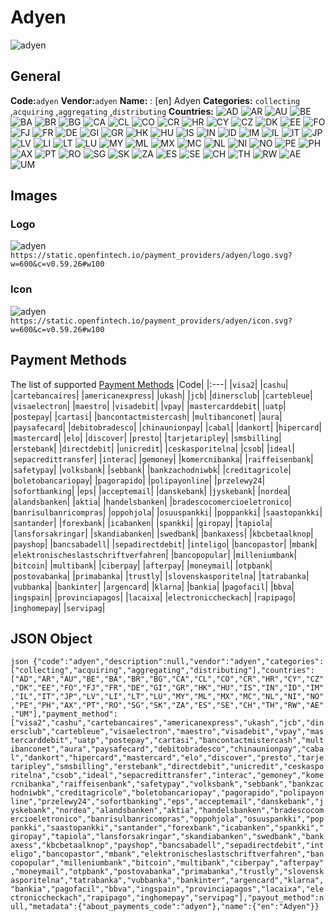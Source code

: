 # Adyen 
![adyen](https://static.openfintech.io/payment_providers/adyen/logo.svg?w=600&c=v0.59.26#w100) 
## General 
**Code:**`adyen` 
**Vendor:**`adyen` 
**Name:** 
:	[en] Adyen 
**Categories:** 
`collecting` ,`acquiring` ,`aggregating` ,`distributing` 
**Countries:** 
![AD](https://cdnjs.cloudflare.com/ajax/libs/flag-icon-css/3.3.0/flags/4x3/AD.svg#w24) 
![AR](https://cdnjs.cloudflare.com/ajax/libs/flag-icon-css/3.3.0/flags/4x3/AR.svg#w24) 
![AU](https://cdnjs.cloudflare.com/ajax/libs/flag-icon-css/3.3.0/flags/4x3/AU.svg#w24) 
![BE](https://cdnjs.cloudflare.com/ajax/libs/flag-icon-css/3.3.0/flags/4x3/BE.svg#w24) 
![BA](https://cdnjs.cloudflare.com/ajax/libs/flag-icon-css/3.3.0/flags/4x3/BA.svg#w24) 
![BR](https://cdnjs.cloudflare.com/ajax/libs/flag-icon-css/3.3.0/flags/4x3/BR.svg#w24) 
![BG](https://cdnjs.cloudflare.com/ajax/libs/flag-icon-css/3.3.0/flags/4x3/BG.svg#w24) 
![CA](https://cdnjs.cloudflare.com/ajax/libs/flag-icon-css/3.3.0/flags/4x3/CA.svg#w24) 
![CL](https://cdnjs.cloudflare.com/ajax/libs/flag-icon-css/3.3.0/flags/4x3/CL.svg#w24) 
![CO](https://cdnjs.cloudflare.com/ajax/libs/flag-icon-css/3.3.0/flags/4x3/CO.svg#w24) 
![CR](https://cdnjs.cloudflare.com/ajax/libs/flag-icon-css/3.3.0/flags/4x3/CR.svg#w24) 
![HR](https://cdnjs.cloudflare.com/ajax/libs/flag-icon-css/3.3.0/flags/4x3/HR.svg#w24) 
![CY](https://cdnjs.cloudflare.com/ajax/libs/flag-icon-css/3.3.0/flags/4x3/CY.svg#w24) 
![CZ](https://cdnjs.cloudflare.com/ajax/libs/flag-icon-css/3.3.0/flags/4x3/CZ.svg#w24) 
![DK](https://cdnjs.cloudflare.com/ajax/libs/flag-icon-css/3.3.0/flags/4x3/DK.svg#w24) 
![EE](https://cdnjs.cloudflare.com/ajax/libs/flag-icon-css/3.3.0/flags/4x3/EE.svg#w24) 
![FO](https://cdnjs.cloudflare.com/ajax/libs/flag-icon-css/3.3.0/flags/4x3/FO.svg#w24) 
![FJ](https://cdnjs.cloudflare.com/ajax/libs/flag-icon-css/3.3.0/flags/4x3/FJ.svg#w24) 
![FR](https://cdnjs.cloudflare.com/ajax/libs/flag-icon-css/3.3.0/flags/4x3/FR.svg#w24) 
![DE](https://cdnjs.cloudflare.com/ajax/libs/flag-icon-css/3.3.0/flags/4x3/DE.svg#w24) 
![GI](https://cdnjs.cloudflare.com/ajax/libs/flag-icon-css/3.3.0/flags/4x3/GI.svg#w24) 
![GR](https://cdnjs.cloudflare.com/ajax/libs/flag-icon-css/3.3.0/flags/4x3/GR.svg#w24) 
![HK](https://cdnjs.cloudflare.com/ajax/libs/flag-icon-css/3.3.0/flags/4x3/HK.svg#w24) 
![HU](https://cdnjs.cloudflare.com/ajax/libs/flag-icon-css/3.3.0/flags/4x3/HU.svg#w24) 
![IS](https://cdnjs.cloudflare.com/ajax/libs/flag-icon-css/3.3.0/flags/4x3/IS.svg#w24) 
![IN](https://cdnjs.cloudflare.com/ajax/libs/flag-icon-css/3.3.0/flags/4x3/IN.svg#w24) 
![ID](https://cdnjs.cloudflare.com/ajax/libs/flag-icon-css/3.3.0/flags/4x3/ID.svg#w24) 
![IM](https://cdnjs.cloudflare.com/ajax/libs/flag-icon-css/3.3.0/flags/4x3/IM.svg#w24) 
![IL](https://cdnjs.cloudflare.com/ajax/libs/flag-icon-css/3.3.0/flags/4x3/IL.svg#w24) 
![IT](https://cdnjs.cloudflare.com/ajax/libs/flag-icon-css/3.3.0/flags/4x3/IT.svg#w24) 
![JP](https://cdnjs.cloudflare.com/ajax/libs/flag-icon-css/3.3.0/flags/4x3/JP.svg#w24) 
![LV](https://cdnjs.cloudflare.com/ajax/libs/flag-icon-css/3.3.0/flags/4x3/LV.svg#w24) 
![LI](https://cdnjs.cloudflare.com/ajax/libs/flag-icon-css/3.3.0/flags/4x3/LI.svg#w24) 
![LT](https://cdnjs.cloudflare.com/ajax/libs/flag-icon-css/3.3.0/flags/4x3/LT.svg#w24) 
![LU](https://cdnjs.cloudflare.com/ajax/libs/flag-icon-css/3.3.0/flags/4x3/LU.svg#w24) 
![MY](https://cdnjs.cloudflare.com/ajax/libs/flag-icon-css/3.3.0/flags/4x3/MY.svg#w24) 
![ML](https://cdnjs.cloudflare.com/ajax/libs/flag-icon-css/3.3.0/flags/4x3/ML.svg#w24) 
![MX](https://cdnjs.cloudflare.com/ajax/libs/flag-icon-css/3.3.0/flags/4x3/MX.svg#w24) 
![MC](https://cdnjs.cloudflare.com/ajax/libs/flag-icon-css/3.3.0/flags/4x3/MC.svg#w24) 
![NL](https://cdnjs.cloudflare.com/ajax/libs/flag-icon-css/3.3.0/flags/4x3/NL.svg#w24) 
![NI](https://cdnjs.cloudflare.com/ajax/libs/flag-icon-css/3.3.0/flags/4x3/NI.svg#w24) 
![NO](https://cdnjs.cloudflare.com/ajax/libs/flag-icon-css/3.3.0/flags/4x3/NO.svg#w24) 
![PE](https://cdnjs.cloudflare.com/ajax/libs/flag-icon-css/3.3.0/flags/4x3/PE.svg#w24) 
![PH](https://cdnjs.cloudflare.com/ajax/libs/flag-icon-css/3.3.0/flags/4x3/PH.svg#w24) 
![AX](https://cdnjs.cloudflare.com/ajax/libs/flag-icon-css/3.3.0/flags/4x3/AX.svg#w24) 
![PT](https://cdnjs.cloudflare.com/ajax/libs/flag-icon-css/3.3.0/flags/4x3/PT.svg#w24) 
![RO](https://cdnjs.cloudflare.com/ajax/libs/flag-icon-css/3.3.0/flags/4x3/RO.svg#w24) 
![SG](https://cdnjs.cloudflare.com/ajax/libs/flag-icon-css/3.3.0/flags/4x3/SG.svg#w24) 
![SK](https://cdnjs.cloudflare.com/ajax/libs/flag-icon-css/3.3.0/flags/4x3/SK.svg#w24) 
![ZA](https://cdnjs.cloudflare.com/ajax/libs/flag-icon-css/3.3.0/flags/4x3/ZA.svg#w24) 
![ES](https://cdnjs.cloudflare.com/ajax/libs/flag-icon-css/3.3.0/flags/4x3/ES.svg#w24) 
![SE](https://cdnjs.cloudflare.com/ajax/libs/flag-icon-css/3.3.0/flags/4x3/SE.svg#w24) 
![CH](https://cdnjs.cloudflare.com/ajax/libs/flag-icon-css/3.3.0/flags/4x3/CH.svg#w24) 
![TH](https://cdnjs.cloudflare.com/ajax/libs/flag-icon-css/3.3.0/flags/4x3/TH.svg#w24) 
![RW](https://cdnjs.cloudflare.com/ajax/libs/flag-icon-css/3.3.0/flags/4x3/RW.svg#w24) 
![AE](https://cdnjs.cloudflare.com/ajax/libs/flag-icon-css/3.3.0/flags/4x3/AE.svg#w24) 
![UM](https://cdnjs.cloudflare.com/ajax/libs/flag-icon-css/3.3.0/flags/4x3/UM.svg#w24) 
 
## Images 
### Logo 
![adyen](https://static.openfintech.io/payment_providers/adyen/logo.svg?w=600&c=v0.59.26#w100) 
``` https://static.openfintech.io/payment_providers/adyen/logo.svg?w=600&c=v0.59.26#w100 ``` 
### Icon 
![adyen](https://static.openfintech.io/payment_providers/adyen/icon.svg?w=600&c=v0.59.26#w100) 
``` https://static.openfintech.io/payment_providers/adyen/icon.svg?w=600&c=v0.59.26#w100 ``` 
## Payment Methods 
The list of supported [Payment Methods](#) 
|Code| 
|:---| 
|`visa2`| 
|`cashu`| 
|`cartebancaires`| 
|`americanexpress`| 
|`ukash`| 
|`jcb`| 
|`dinersclub`| 
|`cartebleue`| 
|`visaelectron`| 
|`maestro`| 
|`visadebit`| 
|`vpay`| 
|`mastercarddebit`| 
|`uatp`| 
|`postepay`| 
|`cartasi`| 
|`bancontactmistercash`| 
|`multibanconet`| 
|`aura`| 
|`paysafecard`| 
|`debitobradesco`| 
|`chinaunionpay`| 
|`cabal`| 
|`dankort`| 
|`hipercard`| 
|`mastercard`| 
|`elo`| 
|`discover`| 
|`presto`| 
|`tarjetaripley`| 
|`smsbilling`| 
|`erstebank`| 
|`directdebit`| 
|`unicredit`| 
|`ceskasporitelna`| 
|`csob`| 
|`ideal`| 
|`sepacredittransfer`| 
|`interac`| 
|`gemoney`| 
|`komercnibanka`| 
|`raiffeisenbank`| 
|`safetypay`| 
|`volksbank`| 
|`sebbank`| 
|`bankzachodniwbk`| 
|`creditagricole`| 
|`boletobancariopay`| 
|`pagorapido`| 
|`polipayonline`| 
|`przelewy24`| 
|`sofortbanking`| 
|`eps`| 
|`acceptemail`| 
|`danskebank`| 
|`jyskebank`| 
|`nordea`| 
|`alandsbanken`| 
|`aktia`| 
|`handelsbanken`| 
|`bradescocomercioeletronico`| 
|`banrisulbanricompras`| 
|`oppohjola`| 
|`osuuspankki`| 
|`poppankki`| 
|`saastopankki`| 
|`santander`| 
|`forexbank`| 
|`icabanken`| 
|`spankki`| 
|`giropay`| 
|`tapiola`| 
|`lansforsakringar`| 
|`skandiabanken`| 
|`swedbank`| 
|`bankaxess`| 
|`kbcbetaalknop`| 
|`payshop`| 
|`bancsabadell`| 
|`sepadirectdebit`| 
|`inteligo`| 
|`bancopastor`| 
|`mbank`| 
|`elektronischeslastschriftverfahren`| 
|`bancopopular`| 
|`milleniumbank`| 
|`bitcoin`| 
|`multibank`| 
|`ciberpay`| 
|`afterpay`| 
|`moneymail`| 
|`otpbank`| 
|`postovabanka`| 
|`primabanka`| 
|`trustly`| 
|`slovenskasporitelna`| 
|`tatrabanka`| 
|`vubbanka`| 
|`bankinter`| 
|`argencard`| 
|`klarna`| 
|`bankia`| 
|`pagofacil`| 
|`bbva`| 
|`ingspain`| 
|`provinciapagos`| 
|`lacaixa`| 
|`electroniccheckach`| 
|`rapipago`| 
|`inghomepay`| 
|`servipag`| 
 
## JSON Object 
```json {"code":"adyen","description":null,"vendor":"adyen","categories":["collecting","acquiring","aggregating","distributing"],"countries":["AD","AR","AU","BE","BA","BR","BG","CA","CL","CO","CR","HR","CY","CZ","DK","EE","FO","FJ","FR","DE","GI","GR","HK","HU","IS","IN","ID","IM","IL","IT","JP","LV","LI","LT","LU","MY","ML","MX","MC","NL","NI","NO","PE","PH","AX","PT","RO","SG","SK","ZA","ES","SE","CH","TH","RW","AE","UM"],"payment_method":["visa2","cashu","cartebancaires","americanexpress","ukash","jcb","dinersclub","cartebleue","visaelectron","maestro","visadebit","vpay","mastercarddebit","uatp","postepay","cartasi","bancontactmistercash","multibanconet","aura","paysafecard","debitobradesco","chinaunionpay","cabal","dankort","hipercard","mastercard","elo","discover","presto","tarjetaripley","smsbilling","erstebank","directdebit","unicredit","ceskasporitelna","csob","ideal","sepacredittransfer","interac","gemoney","komercnibanka","raiffeisenbank","safetypay","volksbank","sebbank","bankzachodniwbk","creditagricole","boletobancariopay","pagorapido","polipayonline","przelewy24","sofortbanking","eps","acceptemail","danskebank","jyskebank","nordea","alandsbanken","aktia","handelsbanken","bradescocomercioeletronico","banrisulbanricompras","oppohjola","osuuspankki","poppankki","saastopankki","santander","forexbank","icabanken","spankki","giropay","tapiola","lansforsakringar","skandiabanken","swedbank","bankaxess","kbcbetaalknop","payshop","bancsabadell","sepadirectdebit","inteligo","bancopastor","mbank","elektronischeslastschriftverfahren","bancopopular","milleniumbank","bitcoin","multibank","ciberpay","afterpay","moneymail","otpbank","postovabanka","primabanka","trustly","slovenskasporitelna","tatrabanka","vubbanka","bankinter","argencard","klarna","bankia","pagofacil","bbva","ingspain","provinciapagos","lacaixa","electroniccheckach","rapipago","inghomepay","servipag"],"payout_method":null,"metadata":{"about_payments_code":"adyen"},"name":{"en":"Adyen"}} ``` 
